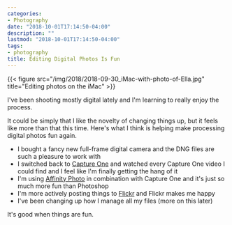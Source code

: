 ```yaml
---
categories:
- Photography
date: "2018-10-01T17:14:50-04:00"
description: ""
lastmod: "2018-10-01T17:14:50-04:00"
tags:
- photography
title: Editing Digital Photos Is Fun
---
```


{{< figure src="/img/2018/2018-09-30_iMac-with-photo-of-Ella.jpg" title="Editing photos on the iMac" >}}

I've been shooting mostly digital lately and I'm learning to really enjoy the process.

It could be simply that I like the novelty of changing things up, but it feels like more than that this time. Here's what I think is helping make processing digital photos fun again.

- I bought a fancy new full-frame digital camera and the DNG files are such a pleasure to work with
- I switched back to [Capture One](https://www.phaseone.com/en/Capture-One.aspx) and watched every Capture One video I could find and I feel like I'm finally getting the hang of it
- I'm using [Affinity Photo](https://affinity.serif.com/en-gb/photo/) in combination with Capture One and it's just so much more fun than Photoshop
- I'm more actively posting things to [Flickr](https://www.flickr.com/photos/jbaty) and Flickr makes me happy
- I've been changing up how I manage all my files (more on this later)

It's good when things are fun.